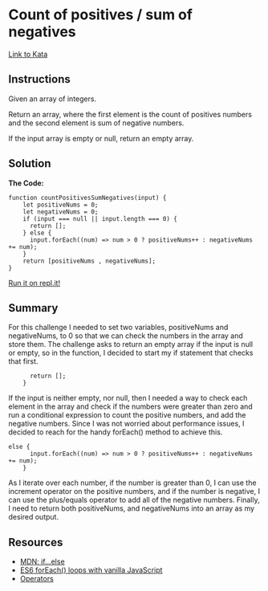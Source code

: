 # Count of positives / sum of negatives
[Link to Kata](https://www.codewars.com/kata/count-of-positives-slash-sum-of-negatives)

## Instructions
Given an array of integers.

Return an array, where the first element is the count of positives numbers and the second element is sum of negative numbers.

If the input array is empty or null, return an empty array.

## Solution
**The Code:**
```
function countPositivesSumNegatives(input) {
    let positiveNums = 0;
    let negativeNums = 0;
    if (input === null || input.length === 0) {
      return [];
    } else {
      input.forEach((num) => num > 0 ? positiveNums++ : negativeNums += num);
    }
    return [positiveNums , negativeNums];
}
```
[Run it on repl.it!](https://repl.it/@cnemeth/count-of-positives-sum-of-negatives)

## Summary
For this challenge I needed to set two variables, positiveNums and negativeNums, to 0 so that we can check the numbers in the array and store them. The challenge asks to return an empty array if the input is null or empty, so in the function, I decided to start my if statement that checks that first.
```if (input === null || input.length === 0) {
      return [];
    }
```
If the input is neither empty, nor null, then I needed a way to check each element in the array and check if the numbers were greater than zero and run a conditional expression to count the positive numbers, and add the negative numbers. Since I was not worried about performance issues, I decided to reach for the handy forEach() method to achieve this.
```
else {
      input.forEach((num) => num > 0 ? positiveNums++ : negativeNums += num);
    }
```
As I iterate over each number, if the number is greater than 0, I can use the increment operator on the positive numbers, and if the number is negative, I can use the plus/equals operator to add all of the negative numbers. Finally, I need to return both positiveNums, and negativeNums into an array as my desired output.

## Resources
- [MDN: if...else](https://developer.mozilla.org/en-US/docs/Web/JavaScript/Reference/Statements/if...else)
- [ES6 forEach() loops with vanilla JavaScript](https://gomakethings.com/es6-foreach-loops-with-vanilla-javascript/)
- [Operators](https://javascript.info/operators)
